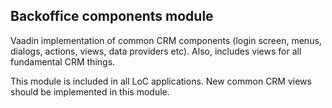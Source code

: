 ## Backoffice components module

Vaadin implementation of common CRM components (login screen, menus, dialogs, actions, views, data providers etc).
Also, includes views for all fundamental CRM things.     

This module is included in all LoC applications. 
New common CRM views should be implemented in this module. 
